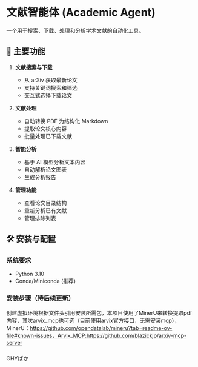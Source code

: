 # 文献智能体 (Academic Agent)

一个用于搜索、下载、处理和分析学术文献的自动化工具。

## 📌 主要功能

1. **文献搜索与下载**
   - 从 arXiv 获取最新论文
   - 支持关键词搜索和筛选
   - 交互式选择下载论文

2. **文献处理**
   - 自动转换 PDF 为结构化 Markdown
   - 提取论文核心内容
   - 批量处理已下载文献

3. **智能分析**
   - 基于 AI 模型分析文本内容
   - 自动解析论文图表
   - 生成分析报告

4. **管理功能**
   - 查看论文目录结构
   - 重新分析已有文献
   - 管理排除列表

## 🛠️ 安装与配置

### 系统要求
- Python 3.10
- Conda/Miniconda (推荐)

### 安装步骤（待后续更新）
创建虚拟环境根据文件头引用安装所需包，本项目使用了MinerU来转换提取pdf内容，其次arvix_mcp也可选（目前使用arvix官方接口，无需安装mcp），MinerU：https://github.com/opendatalab/mineru?tab=readme-ov-file#known-issues，Arvix_MCP:https://github.com/blazickjp/arxiv-mcp-server

###
GHYばか
